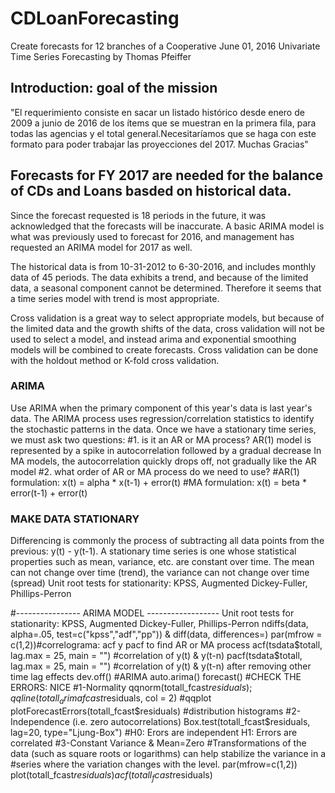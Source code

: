 # CDLoanForecasting
Create forecasts for 12 branches of a Cooperative
June 01, 2016 Univariate Time Series Forecasting by Thomas Pfeiffer

## Introduction: goal of the mission
"El requerimiento consiste  en sacar un listado histórico desde enero de 2009 a junio de 2016 de los ítems que se muestran en la primera fila, para todas las agencias y el total general.Necesitaríamos que se haga con este formato para poder trabajar las proyecciones del 2017. Muchas Gracias"

## Forecasts for FY 2017 are needed for the balance of CDs and Loans basded on historical data.
Since the forecast requested is 18 periods in the future, it was acknowledged that the forecasts will be inaccurate. A basic ARIMA model is what was previously used to forecast for 2016, and management has requested an ARIMA model for 2017 as well. 

The historical data is from 10-31-2012 to 6-30-2016, and includes monthly data of 45 periods. The data exhibits a trend, and because of the limited data, a seasonal component cannot be determined. Therefore it seems that a time series model with trend is most appropriate.

Cross validation is a great way to select appropriate models, but because of the limited data and the growth shifts of the data, cross validation will not be used to select a model, and instead arima and exponential smoothing models will be combined to create forecasts. Cross validation can be done with the holdout method or K-fold cross validation.

### ARIMA
Use ARIMA when the primary component of this year's data is last year's data. The ARIMA process uses regression/correlation statistics to identify the stochastic patterns in the data. 
Once we have a stationary time series, we must ask two questions:
#1. is it an AR or MA process?
  AR(1) model is represented by a spike in autocorrelation followed by a gradual decrease
  In MA models, the autocorrelation quickly drops off, not gradually like the AR model
#2. what order of AR or MA process do we need to use?
  #AR(1) formulation: x(t) = alpha * x(t-1) + error(t)
  #MA formulation: x(t) = beta * error(t-1) + error(t)

### MAKE DATA STATIONARY
Differencing is commonly the process of subtracting all data points from the previous: y(t) - y(t-1). A stationary time series is one whose statistical properties such as mean, variance, etc. are constant over time. The mean can not change over time (trend), the variance can not change over time (spread)
Unit root tests for stationarity: KPSS, Augmented Dickey-Fuller, Phillips-Perron

#---------------- ARIMA MODEL ------------------
Unit root tests for stationarity: KPSS, Augmented Dickey-Fuller, Phillips-Perron
ndiffs(data, alpha=.05, test=c("kpss","adf","pp")) & diff(data, differences=)
par(mfrow = c(1,2))#correlograma: acf y pacf to find AR or MA process
acf(tsdata$totall, lag.max = 25, main = "") #correlation of y(t) & y(t-n)
pacf(tsdata$totall, lag.max = 25, main = "") #correlation of y(t) & y(t-n) after removing other time lag effects
dev.off()
#ARIMA  auto.arima() forecast()
#CHECK THE ERRORS: NICE
#1-Normality
qqnorm(totall_fcast$residuals); qqline(totall_arimafcast$residuals, col = 2) #qqplot
plotForecastErrors(totall_fcast$residuals) #distribution histograms
#2-Independence (i.e. zero autocorrelations)
Box.test(totall_fcast$residuals, lag=20, type="Ljung-Box") #H0: Erors are independent H1: Errors are correlated
#3-Constant Variance & Mean=Zero
#Transformations of the data (such as square roots or logarithms) can help stabilize the variance in a
#series where the variation changes with the level.
par(mfrow=c(1,2))
plot(totall_fcast$residuals)
acf(totall_fcast$residuals)
